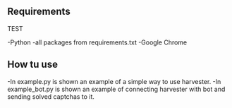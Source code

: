 ## Requirements

TEST

-Python
-all packages from requirements.txt
-Google Chrome

## How tu use

-In example.py is shown an example of a simple way to use harvester.
-In example_bot.py is shown an example of connecting harvester with bot and sending solved captchas to it. 